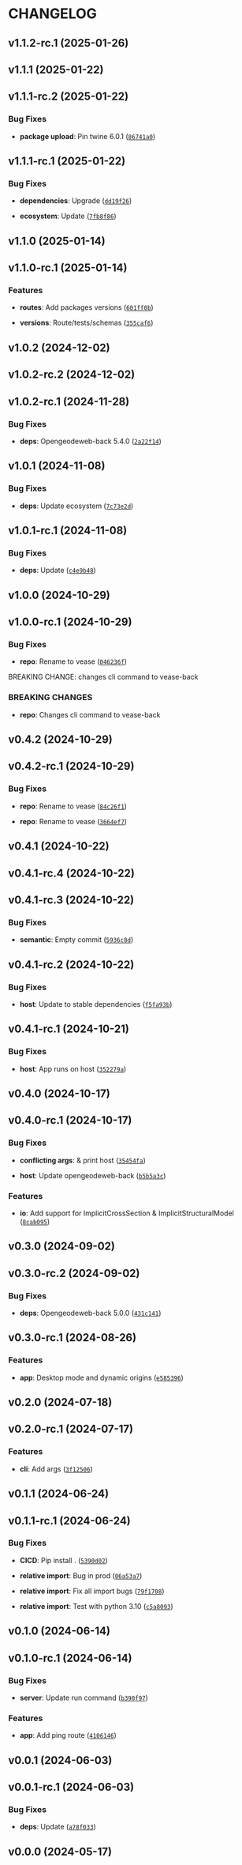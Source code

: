 # CHANGELOG


## v1.1.2-rc.1 (2025-01-26)


## v1.1.1 (2025-01-22)


## v1.1.1-rc.2 (2025-01-22)

### Bug Fixes

- **package upload**: Pin twine 6.0.1
  ([`86741a0`](https://github.com/Geode-solutions/Vease-Back/commit/86741a0de76d2aad37f8a74a98267bfe3c3fc9c2))


## v1.1.1-rc.1 (2025-01-22)

### Bug Fixes

- **dependencies**: Upgrade
  ([`dd19f26`](https://github.com/Geode-solutions/Vease-Back/commit/dd19f2636d4eca8a2e77947ba3b41340a2b7d37b))

- **ecosystem**: Update
  ([`7fb8f86`](https://github.com/Geode-solutions/Vease-Back/commit/7fb8f866f293e7c0bf134f55781d403f848ddfe4))


## v1.1.0 (2025-01-14)


## v1.1.0-rc.1 (2025-01-14)

### Features

- **routes**: Add packages versions
  ([`601ff0b`](https://github.com/Geode-solutions/Vease-Back/commit/601ff0b8accfaf218b26d95e6c9c489c27f58b11))

- **versions**: Route/tests/schemas
  ([`355caf6`](https://github.com/Geode-solutions/Vease-Back/commit/355caf6c55ce01242ac6e3923867a9ad548b64ff))


## v1.0.2 (2024-12-02)


## v1.0.2-rc.2 (2024-12-02)


## v1.0.2-rc.1 (2024-11-28)

### Bug Fixes

- **deps**: Opengeodeweb-back 5.4.0
  ([`2a22f14`](https://github.com/Geode-solutions/Vease-Back/commit/2a22f14dec7266d39216b6941340b0ee0a5cc250))


## v1.0.1 (2024-11-08)

### Bug Fixes

- **deps**: Update ecosystem
  ([`7c73e2d`](https://github.com/Geode-solutions/Vease-Back/commit/7c73e2d764e0f99da7d29d4b1f9e98afaf7ab8e4))


## v1.0.1-rc.1 (2024-11-08)

### Bug Fixes

- **deps**: Update
  ([`c4e9b48`](https://github.com/Geode-solutions/Vease-Back/commit/c4e9b48420f5150e59332d9ef91b28149182449f))


## v1.0.0 (2024-10-29)


## v1.0.0-rc.1 (2024-10-29)

### Bug Fixes

- **repo**: Rename to vease
  ([`046236f`](https://github.com/Geode-solutions/Vease-Back/commit/046236f8148d4ce7b399c113a258214e9bb7e77b))

BREAKING CHANGE: changes cli command to vease-back

### BREAKING CHANGES

- **repo**: Changes cli command to vease-back


## v0.4.2 (2024-10-29)


## v0.4.2-rc.1 (2024-10-29)

### Bug Fixes

- **repo**: Rename to vease
  ([`84c26f1`](https://github.com/Geode-solutions/Vease-Back/commit/84c26f165502c5a2ce3b39f613f06bf776d59b8e))

- **repo**: Rename to vease
  ([`3664ef7`](https://github.com/Geode-solutions/Vease-Back/commit/3664ef7f1d057eed5ab97b6e46d5843002eaec0e))


## v0.4.1 (2024-10-22)


## v0.4.1-rc.4 (2024-10-22)


## v0.4.1-rc.3 (2024-10-22)

### Bug Fixes

- **semantic**: Empty commit
  ([`5936c8d`](https://github.com/Geode-solutions/Vease-Back/commit/5936c8d65e8a790b79421257369f16fa49fb64c8))


## v0.4.1-rc.2 (2024-10-22)

### Bug Fixes

- **host**: Update to stable dependencies
  ([`f5fa93b`](https://github.com/Geode-solutions/Vease-Back/commit/f5fa93b436013d8b76c420eb4d55ca8233a42e69))


## v0.4.1-rc.1 (2024-10-21)

### Bug Fixes

- **host**: App runs on host
  ([`352279a`](https://github.com/Geode-solutions/Vease-Back/commit/352279a5c3cc59ed429ab5eb93d3dc278b4710e5))


## v0.4.0 (2024-10-17)


## v0.4.0-rc.1 (2024-10-17)

### Bug Fixes

- **conflicting args**: & print host
  ([`35454fa`](https://github.com/Geode-solutions/Vease-Back/commit/35454fad95be31f0999c2dfbb0dee4b107466c73))

- **host**: Update opengeodeweb-back
  ([`b5b5a3c`](https://github.com/Geode-solutions/Vease-Back/commit/b5b5a3c6174bafad0aa555df9850911f3ba9d233))

### Features

- **io**: Add support for ImplicitCrossSection & ImplicitStructuralModel
  ([`8cab095`](https://github.com/Geode-solutions/Vease-Back/commit/8cab095f9b61f6add53a455c64767a828dfcd7ad))


## v0.3.0 (2024-09-02)


## v0.3.0-rc.2 (2024-09-02)

### Bug Fixes

- **deps**: Opengeodeweb-back 5.0.0
  ([`431c141`](https://github.com/Geode-solutions/Vease-Back/commit/431c141e262712bf31680e856685bd9d52180bd9))


## v0.3.0-rc.1 (2024-08-26)

### Features

- **app**: Desktop mode and dynamic origins
  ([`e585396`](https://github.com/Geode-solutions/Vease-Back/commit/e5853968df1bf5df6f31c4f0c09d78636c953d00))


## v0.2.0 (2024-07-18)


## v0.2.0-rc.1 (2024-07-17)

### Features

- **cli**: Add args
  ([`3f12506`](https://github.com/Geode-solutions/Vease-Back/commit/3f125064ce5da5aa9481c541d1cde9e20f587f15))


## v0.1.1 (2024-06-24)


## v0.1.1-rc.1 (2024-06-24)

### Bug Fixes

- **CICD**: Pip install .
  ([`5390d02`](https://github.com/Geode-solutions/Vease-Back/commit/5390d0212722fe52cca1d49636ad8fe7f274fea4))

- **relative import**: Bug in prod
  ([`06a53a7`](https://github.com/Geode-solutions/Vease-Back/commit/06a53a744260c0bce89b955e06295940934e7353))

- **relative import**: Fix all import bugs
  ([`79f1708`](https://github.com/Geode-solutions/Vease-Back/commit/79f17084db965aeb2360fbc6bf10edefaa86bc1a))

- **relative import**: Test with python 3.10
  ([`c5a8093`](https://github.com/Geode-solutions/Vease-Back/commit/c5a80931c431074f184a04355f5669f340a7d410))


## v0.1.0 (2024-06-14)


## v0.1.0-rc.1 (2024-06-14)

### Bug Fixes

- **server**: Update run command
  ([`b390f97`](https://github.com/Geode-solutions/Vease-Back/commit/b390f9765030be8d23332443a17e2cd462950170))

### Features

- **app**: Add ping route
  ([`4106146`](https://github.com/Geode-solutions/Vease-Back/commit/4106146681b731e6df78ffe836e551a9c5adbe18))


## v0.0.1 (2024-06-03)


## v0.0.1-rc.1 (2024-06-03)

### Bug Fixes

- **deps**: Update
  ([`a78f033`](https://github.com/Geode-solutions/Vease-Back/commit/a78f033c0fc8622d114a36d02aeab067c0723361))


## v0.0.0 (2024-05-17)
